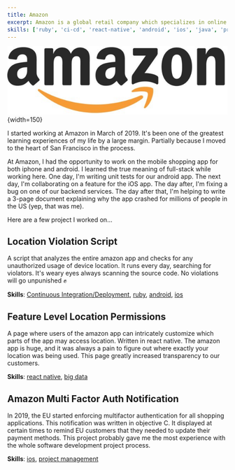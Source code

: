 ```yaml
---
title: Amazon
excerpt: Amazon is a global retail company which specializes in online sales.
skills: ['ruby', 'ci-cd', 'react-native', 'android', 'ios', 'java', 'project-management', 'teamwork', 'big-data']
---
```


![amazon](./images/amazonlogo.jpg){width=150}

I started working at Amazon in March of 2019. It's been one of the greatest learning experiences of my life by a large margin. Partially because I moved to the heart of San Francisco in the process. 

At Amazon, I had the opportunity to work on the mobile shopping app for both iphone and android. I learned the true meaning of full-stack while working here. One day, I'm writing unit tests for our android app. The next day, I'm collaborating on a feature for the iOS app. The day after, I'm fixing a bug on one of our backend services. The day after that, I'm helping to write a 3-page document explaining why the app crashed for millions of people in the US (yep, that was me).

Here are a few project I worked on...

## Location Violation Script

A script that analyzes the entire amazon app and checks for any unauthorized usage of device location. It runs every day, searching for violators. It's weary eyes always scanning the source code. No violations will go unpunished :fist:

**Skills**: [Continuous Integration/Deployment](/skill/ci-cd), [ruby](/skill/ruby), [android](/skill/android), [ios](/skill/ios)

## Feature Level Location Permissions

A page where users of the amazon app can intricately customize which parts of the app may access location. Written in react native. The amazon app is huge, and it was always a pain to figure out where exactly your location was being used. This page greatly increased transparency to our customers.

**Skills**: [react native](/skill/react-native), [big data](/skill/big-data)

## Amazon Multi Factor Auth Notification

In 2019, the EU started enforcing multifactor authentication for all shopping applications. This notification was written in objective C. It displayed at certain times to remind EU customers that they needed to update their payment methods. This project probably gave me the most experience with the whole software development project process.

**Skills**: [ios](/skill/ios), [project management](/skill/project-management)